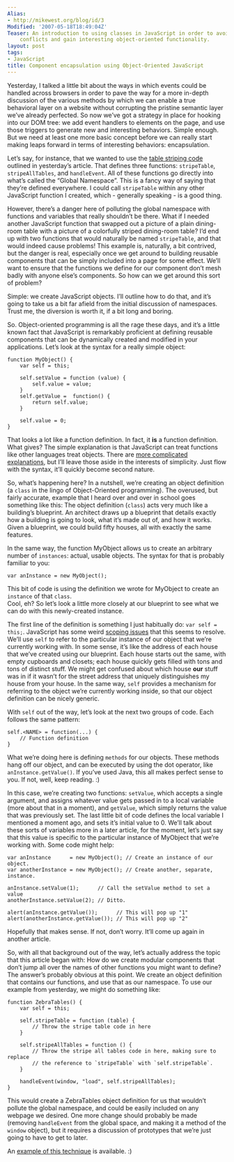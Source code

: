 ```yaml
---
Alias:
- http://mikewest.org/blog/id/3
Modified: '2007-05-18T18:49:04Z'
Teaser: An introduction to using classes in JavaScript in order to avoid namespace
    conflicts and gain interesting object-oriented functionality.
layout: post
tags:
- JavaScript
title: Component encapsulation using Object-Oriented JavaScript
---
```

Yesterday, I talked a little bit about the ways in which events could be handled across browsers in order to pave the way for a more in-depth discussion of the various methods by which we can enable a true behavioral layer on a website without corrupting the pristine semantic layer we’ve already perfected. So now we’ve got a strategy in place for hooking into our DOM tree: we add event handlers to elements on the page, and use those triggers to generate new and interesting behaviors. Simple enough. But we need at least one more basic concept before we can really start making leaps forward in terms of interesting behaviors: encapsulation.

Let’s say, for instance, that we wanted to use the [table striping code][1] outlined in yesterday’s article. That defines three functions: `stripeTable`, `stripeAllTables`, and `handleEvent`. All of these functions go directly into what’s called the “Global Namespace”. This is a fancy way of saying that they’re defined everywhere. I could call `stripeTable` within any other JavaScript function I created, which - generally speaking - is a good thing.

However, there’s a danger here of polluting the global namespace with functions and variables that really shouldn’t be there. What if I needed another JavaScript function that swapped out a picture of a plain dining-room table with a picture of a colorfully striped dining-room table? I’d end up with two functions that would naturally be named `stripeTable`, and that would indeed cause problems! This example is, naturally, a bit contrived, but the danger is real, especially once we get around to building reusable components that can be simply included into a page for some effect. We’ll want to ensure that the functions we define for our component don’t mesh badly with anyone else’s components. So how can we get around this sort of problem?

Simple: we create JavaScript objects. I’ll outline how to do that, and it’s going to take us a bit far afield from the initial discussion of namespaces. Trust me, the diversion is worth it, if a bit long and boring.

So. Object-oriented programming is all the rage these days, and it’s a little known fact that JavaScript is remarkably proficient at defining reusable components that can be dynamically created and modified in your applications. Let’s look at the syntax for a really simple object:
    
    function MyObject() {
        var self = this;
    
        self.setValue = function (value) {
            self.value = value;
        }
        self.getValue =  function() {
            return self.value;
        }
    
        self.value = 0;
    }
    

That looks a lot like a function definition. In fact, it **is** a function definition. What gives? The simple explanation is that JavaScript can treat functions like other languages treat objects. There are [more complicated explanations][2], but I’ll leave those aside in the interests of simplicity. Just flow with the syntax, it’ll quickly become second nature.

So, what’s happening here? In a nutshell, we’re creating an object definition (a `class` in the lingo of Object-Oriented programming). The overused, but fairly accurate, example that I heard over and over in school goes something like this: The object definition (`class`) acts very much like a building’s blueprint. An architect draws up a blueprint that details exactly how a building is going to look, what it’s made out of, and how it works. Given a blueprint, we could build fifty houses, all with exactly the same features.

In the same way, the function MyObject allows us to create an arbitrary number of `instances`: actual, usable objects. The syntax for that is probably familiar to you:
    
    var anInstance = new MyObject();
    

This bit of code is using the definition we wrote for MyObject to create an `instance` of that `class`.  
Cool, eh? So let’s look a little more closely at our blueprint to see what we can do with this newly-created instance.

The first line of the definition is something I just habitually do: `var self = this;`. JavaScript has some weird [scoping issues][3] that this seems to resolve. We’ll use `self` to refer to the particular instance of our object that we’re currently working with. In some sense, it’s like the address of each house that we’ve created using our blueprint. Each house starts out the same, with empty cupboards and closets; each house quickly gets filled with tons and tons of distinct stuff. We might get confused about which house **our** stuff was in if it wasn’t for the street address that uniquely distinguishes my house from your house. In the same way, `self` provides a mechanism for referring to the object we’re currently working inside, so that our object definition can be nicely generic.

With `self` out of the way, let’s look at the next two groups of code. Each follows the same pattern:
    
    self.<NAME> = function(...) {
        // Function definition
    }
    

What we’re doing here is defining `methods` for our objects. These methods hang off our object, and can be executed by using the dot operator, like `anInstance.getValue()`. If you’ve used Java, this all makes perfect sense to you. If not, well, keep reading. :)

In this case, we’re creating two functions: `setValue`, which accepts a single argument, and assigns whatever value gets passed in to a local variable (more about that in a moment), and `getValue`, which simply returns the value that was previously set. The last little bit of code defines the local variable I mentioned a moment ago, and sets it’s initial value to 0. We’ll talk about these sorts of variables more in a later article, for the moment, let’s just say that this value is specific to the particular instance of MyObject that we’re working with. Some code might help:
    
    var anInstance      = new MyObject(); // Create an instance of our object.
    var anotherInstance = new MyObject(); // Create another, separate, instance.
    
    anInstance.setValue(1);      // Call the setValue method to set a value
    anotherInstance.setValue(2); // Ditto.
    
    alert(anInstance.getValue());      // This will pop up "1"
    alert(anotherInstance.getValue()); // This will pop up "2"

Hopefully that makes sense. If not, don’t worry. It’ll come up again in another article. 

So, with all that background out of the way, let’s actually address the topic that this article began with: How do we create modular components that don’t jump all over the names of other functions you might want to define? The answer’s probably obvious at this point. We create an object definition that contains our functions, and use that as our namespace. To use our example from yesterday, we might do something like:
    
    function ZebraTables() {
        var self = this;
    
        self.stripeTable = function (table) {
            // Throw the stripe table code in here
        }
    
        self.stripeAllTables = function () {
            // Throw the stripe all tables code in here, making sure to replace
            // the reference to `stripeTable` with `self.stripeTable`.
        }
    
        handleEvent(window, "load", self.stripeAllTables);
    }
    

This would create a ZebraTables object definition for us that wouldn’t pollute the global namespace, and could be easily included on any webpage we desired. One more change should probably be made (removing `handleEvent` from the global space, and making it a method of the `window` object), but it requires a discussion of prototypes that we’re just going to have to get to later.

An [example of this technique][4] is available. :)

   [1]: /2005/03/event-handlers-and-other-distractions
   [2]: http://www.crockford.com/javascript/javascript.html
   [3]: http://www.crockford.com/javascript/private.html
   [4]: /projects/files/EventHandler/objectOrientedEventHandlingExample.html

